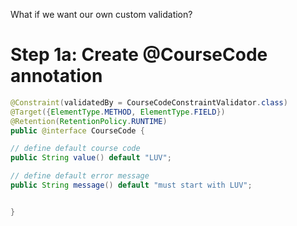 
What if we want our own custom validation? 

# Step 1a: Create @CourseCode annotation

```java
@Constraint(validatedBy = CourseCodeConstraintValidator.class)
@Target({ElementType.METHOD, ElementType.FIELD})
@Retention(RetentionPolicy.RUNTIME)
public @interface CourseCode {

// define default course code
public String value() default "LUV";

// define default error message
public String message() default "must start with LUV";


}
```